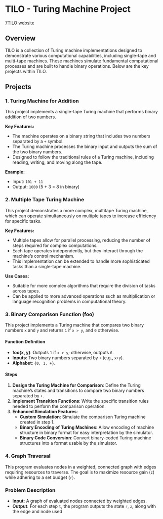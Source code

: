 # TILO - Turing Machine Project

<a href="https://sites.google.com/view/7tilo-xtilo/home">7TILO website</a>

## Overview
TILO is a collection of Turing machine implementations designed to demonstrate various computational capabilities, including single-tape and multi-tape machines. These machines simulate fundamental computational processes and are built to handle binary operations. Below are the key projects within TILO.

## Projects

### 1. **Turing Machine for Addition**
   This project implements a single-tape Turing machine that performs binary addition of two numbers.

   **Key Features:**
   - The machine operates on a binary string that includes two numbers separated by a `+` symbol.
   - The Turing machine processes the binary input and outputs the sum of the two binary numbers.
   - Designed to follow the traditional rules of a Turing machine, including reading, writing, and moving along the tape.

   **Example:**
   - Input: `101 + 11`
   - Output: `1000` (5 + 3 = 8 in binary)

### 2. **Multiple Tape Turing Machine**
   This project demonstrates a more complex, multitape Turing machine, which can operate simultaneously on multiple tapes to increase efficiency for specific tasks.

   **Key Features:**
   - Multiple tapes allow for parallel processing, reducing the number of steps required for complex computations.
   - Each tape operates independently, but they interact through the machine’s control mechanism.
   - This implementation can be extended to handle more sophisticated tasks than a single-tape machine.

   **Use Cases:**
   - Suitable for more complex algorithms that require the division of tasks across tapes.
   - Can be applied to more advanced operations such as multiplication or language recognition problems in computational theory.

### 3. Binary Comparison Function (foo)

This project implements a Turing machine that compares two binary numbers `x` and `y` and returns `1` if `x > y`, and `0` otherwise.

#### Function Definition
- **foo(x, y)**: Outputs `1` if `x > y`; otherwise, outputs `0`.
- **Inputs**: Two binary numbers separated by `+` (e.g., `x+y`).
- **Alphabet**: `{0, 1, +}`.

#### Steps
1. **Design the Turing Machine for Comparison**: Define the Turing machine’s states and transitions to compare two binary numbers separated by `+`.
2. **Implement Transition Functions**: Write the specific transition rules needed to perform the comparison operation.
3. **Enhanced Simulation Features**:
   - **Custom Simulation**: Simulate the comparison Turing machine created in step 1.
   - **Binary Encoding of Turing Machines**: Allow encoding of machine structure in binary format for easy interpretation by the simulator.
   - **Binary Code Conversion**: Convert binary-coded Turing machine structures into a format usable by the simulator.

### 4. Graph Traversal

This program evaluates nodes in a weighted, connected graph with edges requiring resources to traverse. The goal is to maximize resource gain (`z`) while adhering to a set budget (`r`).

### Problem Description
- **Input:** A graph of evaluated nodes connected by weighted edges.
- **Output:** For each step `t`, the program outputs the state `r`, `z`, along with the edge and node used
